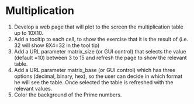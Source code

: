 # Multiplication

1.	Develop a web page that will plot to the screen the multiplication table up to 10X10. 
2. Add a tooltip to each cell, to show the exercise that it is the result of (i.e. 32 will show 8X4=32 in the tool tip) 
3. Add a URL parameter matrix_size (or GUI control) that selects the value (default =10) between 3 to 15 and refresh the page to show the relevant table. 
4. Add a URL parameter matrix_base (or GUI control) which has three options (decimal, binary, hex), so the user can decide in which format he will see the table. Once selected the table is refreshed with the relevant values. 
5. Color the background of the Prime numbers. 
